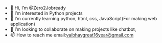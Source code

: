 - 👋 Hi, I’m @Zero2Jobready
- 👀 I’m interested in Python projects
- 🌱 I’m currently learning python, html, css, JavaScript(For making web application)
- 💞️ I’m looking to collaborate on making projects like chatbot, 
- 📫 How to reach me email:vaibhavgreat16year@gmail.com

<!---
Zero2Jobready/Zero2Jobready is a ✨ special ✨ repository because its `README.md` (this file) appears on your GitHub profile.
You can click the Preview link to take a look at your changes.
--->
